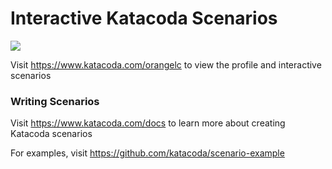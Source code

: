 # Interactive Katacoda Scenarios

[![](http://shields.katacoda.com/katacoda/orangelc/count.svg)](https://www.katacoda.com/orangelc "Get your profile on Katacoda.com")

Visit https://www.katacoda.com/orangelc to view the profile and interactive scenarios

### Writing Scenarios
Visit https://www.katacoda.com/docs to learn more about creating Katacoda scenarios

For examples, visit https://github.com/katacoda/scenario-example
